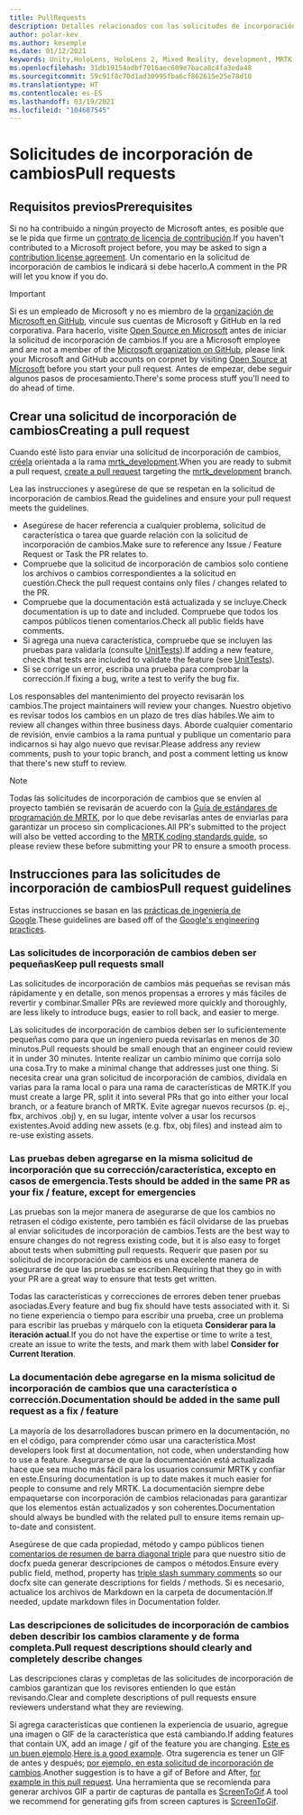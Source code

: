```yaml
---
title: PullRequests
description: Detalles relacionados con las solicitudes de incorporación de cambios.
author: polar-kev
ms.author: kesemple
ms.date: 01/12/2021
keywords: Unity,HoloLens, HoloLens 2, Mixed Reality, development, MRTK, PR,
ms.openlocfilehash: 31db19154adbf7016aec609e7baca8c4fa3eda48
ms.sourcegitcommit: 59c91f8c70d1ad30995fba6cf862615e25e78d10
ms.translationtype: HT
ms.contentlocale: es-ES
ms.lasthandoff: 03/19/2021
ms.locfileid: "104687545"
---
```

# <a name="pull-requests"></a><span data-ttu-id="7094c-104">Solicitudes de incorporación de cambios</span><span class="sxs-lookup"><span data-stu-id="7094c-104">Pull requests</span></span>

## <a name="prerequisites"></a><span data-ttu-id="7094c-105">Requisitos previos</span><span class="sxs-lookup"><span data-stu-id="7094c-105">Prerequisites</span></span>

<span data-ttu-id="7094c-106">Si no ha contribuido a ningún proyecto de Microsoft antes, es posible que se le pida que firme un [contrato de licencia de contribución](https://cla.microsoft.com/).</span><span class="sxs-lookup"><span data-stu-id="7094c-106">If you haven't contributed to a Microsoft project before, you may be asked to sign a [contribution license agreement](https://cla.microsoft.com/).</span></span>
<span data-ttu-id="7094c-107">Un comentario en la solicitud de incorporación de cambios le indicará si debe hacerlo.</span><span class="sxs-lookup"><span data-stu-id="7094c-107">A comment in the PR will let you know if you do.</span></span>

> [!IMPORTANT]
> <span data-ttu-id="7094c-108">Si es un empleado de Microsoft y no es miembro de la [organización de Microsoft en GitHub](https://github.com/Microsoft), vincule sus cuentas de Microsoft y GitHub en la red corporativa. Para hacerlo, visite [Open Source en Microsoft](https://opensource.microsoft.com/) antes de iniciar la solicitud de incorporación de cambios.</span><span class="sxs-lookup"><span data-stu-id="7094c-108">If you are a Microsoft employee and are not a member of the [Microsoft organization on GitHub](https://github.com/Microsoft), please link your Microsoft and GitHub accounts on corpnet by visiting [Open Source at Microsoft](https://opensource.microsoft.com/) before you start your pull request.</span></span> <span data-ttu-id="7094c-109">Antes de empezar, debe seguir algunos pasos de procesamiento.</span><span class="sxs-lookup"><span data-stu-id="7094c-109">There's some process stuff you'll need to do ahead of time.</span></span>

## <a name="creating-a-pull-request"></a><span data-ttu-id="7094c-110">Crear una solicitud de incorporación de cambios</span><span class="sxs-lookup"><span data-stu-id="7094c-110">Creating a pull request</span></span>

<span data-ttu-id="7094c-111">Cuando esté listo para enviar una solicitud de incorporación de cambios, [créela](https://github.com/microsoft/MixedRealityToolkit-Unity/compare/mrtk_development...mrtk_development?expand=1) orientada a la rama [mrtk_development](https://github.com/microsoft/mixedrealitytoolkit-unity/tree/mrtk_development).</span><span class="sxs-lookup"><span data-stu-id="7094c-111">When you are ready to submit a pull request, [create a pull request](https://github.com/microsoft/MixedRealityToolkit-Unity/compare/mrtk_development...mrtk_development?expand=1) targeting the [mrtk_development](https://github.com/microsoft/mixedrealitytoolkit-unity/tree/mrtk_development) branch.</span></span>

<span data-ttu-id="7094c-112">Lea las instrucciones y asegúrese de que se respetan en la solicitud de incorporación de cambios.</span><span class="sxs-lookup"><span data-stu-id="7094c-112">Read the guidelines and ensure your pull request meets the guidelines.</span></span>

* <span data-ttu-id="7094c-113">Asegúrese de hacer referencia a cualquier problema, solicitud de característica o tarea que guarde relación con la solicitud de incorporación de cambios.</span><span class="sxs-lookup"><span data-stu-id="7094c-113">Make sure to reference any Issue / Feature Request or Task the PR relates to.</span></span>
* <span data-ttu-id="7094c-114">Compruebe que la solicitud de incorporación de cambios solo contiene los archivos o cambios correspondientes a la solicitud en cuestión.</span><span class="sxs-lookup"><span data-stu-id="7094c-114">Check the pull request contains only files / changes related to the PR.</span></span>
* <span data-ttu-id="7094c-115">Compruebe que la documentación está actualizada y se incluye.</span><span class="sxs-lookup"><span data-stu-id="7094c-115">Check documentation is up to date and included.</span></span> <span data-ttu-id="7094c-116">Compruebe que todos los campos públicos tienen comentarios.</span><span class="sxs-lookup"><span data-stu-id="7094c-116">Check all public fields have comments.</span></span>
* <span data-ttu-id="7094c-117">Si agrega una nueva característica, compruebe que se incluyen las pruebas para validarla (consulte [UnitTests](UnitTests.md)).</span><span class="sxs-lookup"><span data-stu-id="7094c-117">If adding a new feature, check that tests are included to validate the feature (see [UnitTests](UnitTests.md)).</span></span>
* <span data-ttu-id="7094c-118">Si se corrige un error, escriba una prueba para comprobar la corrección.</span><span class="sxs-lookup"><span data-stu-id="7094c-118">If fixing a bug, write a test to verify the bug fix.</span></span>

<span data-ttu-id="7094c-119">Los responsables del mantenimiento del proyecto revisarán los cambios.</span><span class="sxs-lookup"><span data-stu-id="7094c-119">The project maintainers will review your changes.</span></span> <span data-ttu-id="7094c-120">Nuestro objetivo es revisar todos los cambios en un plazo de tres días hábiles.</span><span class="sxs-lookup"><span data-stu-id="7094c-120">We aim to review all changes within three business days.</span></span> <span data-ttu-id="7094c-121">Aborde cualquier comentario de revisión, envíe cambios a la rama puntual y publique un comentario para indicarnos si hay algo nuevo que revisar.</span><span class="sxs-lookup"><span data-stu-id="7094c-121">Please address any review comments, push to your topic branch, and post a comment letting us know that there's new stuff to review.</span></span>

> [!NOTE]
> <span data-ttu-id="7094c-122">Todas las solicitudes de incorporación de cambios que se envíen al proyecto también se revisarán de acuerdo con la [Guía de estándares de programación de MRTK](CodingGuidelines.md), por lo que debe revisarlas antes de enviarlas para garantizar un proceso sin complicaciones.</span><span class="sxs-lookup"><span data-stu-id="7094c-122">All PR's submitted to the project will also be vetted according to the [MRTK coding standards guide](CodingGuidelines.md), so please review these before submitting your PR to ensure a smooth process.</span></span>

## <a name="pull-request-guidelines"></a><span data-ttu-id="7094c-123">Instrucciones para las solicitudes de incorporación de cambios</span><span class="sxs-lookup"><span data-stu-id="7094c-123">Pull request guidelines</span></span>

<span data-ttu-id="7094c-124">Estas instrucciones se basan en las [prácticas de ingeniería de Google](https://google.github.io/eng-practices/review/developer/small-cls.html).</span><span class="sxs-lookup"><span data-stu-id="7094c-124">These guidelines are based off of the [Google's engineering practices](https://google.github.io/eng-practices/review/developer/small-cls.html).</span></span>

### <a name="keep-pull-requests-small"></a><span data-ttu-id="7094c-125">Las solicitudes de incorporación de cambios deben ser pequeñas</span><span class="sxs-lookup"><span data-stu-id="7094c-125">Keep pull requests small</span></span>

<span data-ttu-id="7094c-126">Las solicitudes de incorporación de cambios más pequeñas se revisan más rápidamente y en detalle, son menos propensas a errores y más fáciles de revertir y combinar.</span><span class="sxs-lookup"><span data-stu-id="7094c-126">Smaller PRs are reviewed more quickly and thoroughly, are less likely to introduce bugs, easier to roll back, and easier to merge.</span></span>

<span data-ttu-id="7094c-127">Las solicitudes de incorporación de cambios deben ser lo suficientemente pequeñas como para que un ingeniero pueda revisarlas en menos de 30 minutos.</span><span class="sxs-lookup"><span data-stu-id="7094c-127">Pull requests should be small enough that an engineer could review it in under 30 minutes.</span></span> <span data-ttu-id="7094c-128">Intente realizar un cambio mínimo que corrija solo una cosa.</span><span class="sxs-lookup"><span data-stu-id="7094c-128">Try to make a minimal change that addresses just one thing.</span></span> <span data-ttu-id="7094c-129">Si necesita crear una gran solicitud de incorporación de cambios, divídala en varias para la rama local o para una rama de características de MRTK.</span><span class="sxs-lookup"><span data-stu-id="7094c-129">If you must create a large PR, split it into several PRs that go into either your local branch, or a feature branch of MRTK.</span></span> <span data-ttu-id="7094c-130">Evite agregar nuevos recursos (p. ej., fbx, archivos .obj) y, en su lugar, intente volver a usar los recursos existentes.</span><span class="sxs-lookup"><span data-stu-id="7094c-130">Avoid adding new assets (e.g. fbx, obj files) and instead aim to re-use existing assets.</span></span>

### <a name="tests-should-be-added-in-the-same-pr-as-your-fix--feature-except-for-emergencies"></a><span data-ttu-id="7094c-131">Las pruebas deben agregarse en la misma solicitud de incorporación que su corrección/característica, excepto en casos de emergencia.</span><span class="sxs-lookup"><span data-stu-id="7094c-131">Tests should be added in the same PR as your fix / feature, except for emergencies</span></span>

<span data-ttu-id="7094c-132">Las pruebas son la mejor manera de asegurarse de que los cambios no retrasen el código existente, pero también es fácil olvidarse de las pruebas al enviar solicitudes de incorporación de cambios.</span><span class="sxs-lookup"><span data-stu-id="7094c-132">Tests are the best way to ensure changes do not regress existing code, but it is also easy to forget about tests when submitting pull requests.</span></span> <span data-ttu-id="7094c-133">Requerir que pasen por su solicitud de incorporación de cambios es una excelente manera de asegurarse de que las pruebas se escriben.</span><span class="sxs-lookup"><span data-stu-id="7094c-133">Requiring that they go in with your PR are a great way to ensure that tests get written.</span></span>

<span data-ttu-id="7094c-134">Todas las características y correcciones de errores deben tener pruebas asociadas.</span><span class="sxs-lookup"><span data-stu-id="7094c-134">Every feature and bug fix should have tests associated with it.</span></span> <span data-ttu-id="7094c-135">Si no tiene experiencia o tiempo para escribir una prueba, cree un problema para escribir las pruebas y márquelo con la etiqueta **Considerar para la iteración actual**.</span><span class="sxs-lookup"><span data-stu-id="7094c-135">If you do not have the expertise or time to write a test, create an issue to write the tests, and mark them with label **Consider for Current Iteration**.</span></span>

### <a name="documentation-should-be-added-in-the-same-pull-request-as-a-fix--feature"></a><span data-ttu-id="7094c-136">La documentación debe agregarse en la misma solicitud de incorporación de cambios que una característica o corrección.</span><span class="sxs-lookup"><span data-stu-id="7094c-136">Documentation should be added in the same pull request as a fix / feature</span></span>

<span data-ttu-id="7094c-137">La mayoría de los desarrolladores buscan primero en la documentación, no en el código, para comprender cómo usar una característica.</span><span class="sxs-lookup"><span data-stu-id="7094c-137">Most developers look first at documentation, not code, when understanding how to use a feature.</span></span> <span data-ttu-id="7094c-138">Asegurarse de que la documentación está actualizada hace que sea mucho más fácil para los usuarios consumir MRTK y confiar en este.</span><span class="sxs-lookup"><span data-stu-id="7094c-138">Ensuring documentation is up to date makes it much easier for people to consume and rely MRTK.</span></span>  <span data-ttu-id="7094c-139">La documentación siempre debe empaquetarse con incorporación de cambios relacionadas para garantizar que los elementos están actualizados y son coherentes.</span><span class="sxs-lookup"><span data-stu-id="7094c-139">Documentation should always be bundled with the related pull to ensure items remain up-to-date and consistent.</span></span>

<span data-ttu-id="7094c-140">Asegúrese de que cada propiedad, método y campo públicos tienen [comentarios de resumen de barra diagonal triple](https://dotnet.github.io/docfx/spec/triple_slash_comments_spec.html) para que nuestro sitio de docfx pueda generar descripciones de campos o métodos.</span><span class="sxs-lookup"><span data-stu-id="7094c-140">Ensure every public field, method, property has [triple slash summary comments](https://dotnet.github.io/docfx/spec/triple_slash_comments_spec.html) so our docfx site can generate descriptions for fields / methods.</span></span> <span data-ttu-id="7094c-141">Si es necesario, actualice los archivos de Markdown en la carpeta de documentación.</span><span class="sxs-lookup"><span data-stu-id="7094c-141">If needed, update markdown files in Documentation folder.</span></span>

### <a name="pull-request-descriptions-should-clearly-and-completely-describe-changes"></a><span data-ttu-id="7094c-142">Las descripciones de solicitudes de incorporación de cambios deben describir los cambios claramente y de forma completa.</span><span class="sxs-lookup"><span data-stu-id="7094c-142">Pull request descriptions should clearly and completely describe changes</span></span>

<span data-ttu-id="7094c-143">Las descripciones claras y completas de las solicitudes de incorporación de cambios garantizan que los revisores entienden lo que están revisando.</span><span class="sxs-lookup"><span data-stu-id="7094c-143">Clear and complete descriptions of pull requests ensure reviewers understand what they are reviewing.</span></span>

<span data-ttu-id="7094c-144">Si agrega características que contienen la experiencia de usuario, agregue una imagen o GIF de la característica que está cambiando.</span><span class="sxs-lookup"><span data-stu-id="7094c-144">If adding features that contain UX, add an image / gif of the feature you are changing.</span></span> <span data-ttu-id="7094c-145">[Este es un buen ejemplo](https://github.com/microsoft/MixedRealityToolkit-Unity/pull/4532).</span><span class="sxs-lookup"><span data-stu-id="7094c-145">[Here is a good example](https://github.com/microsoft/MixedRealityToolkit-Unity/pull/4532).</span></span> <span data-ttu-id="7094c-146">Otra sugerencia es tener un GIF de antes y después; [por ejemplo, en esta solicitud de incorporación de cambios](https://github.com/microsoft/MixedRealityToolkit-Unity/pull/5896).</span><span class="sxs-lookup"><span data-stu-id="7094c-146">Another suggestion is to have a gif of Before and After, [for example in this pull request](https://github.com/microsoft/MixedRealityToolkit-Unity/pull/5896).</span></span> <span data-ttu-id="7094c-147">Una herramienta que se recomienda para generar archivos GIF a partir de capturas de pantalla es [ScreenToGif](https://www.screentogif.com/).</span><span class="sxs-lookup"><span data-stu-id="7094c-147">A tool we recommend for generating gifs from screen captures is [ScreenToGif](https://www.screentogif.com/).</span></span>
